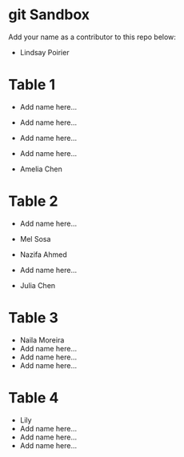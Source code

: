 # git Sandbox

Add your name as a contributor to this repo below:

- Lindsay Poirier

# Table 1
- Add name here...
- Add name here...
- Add name here...
- Add name here...

- Amelia Chen
# Table 2

- Add name here...
- Mel Sosa
- Nazifa Ahmed 
- Add name here...

- Julia Chen

# Table 3

- Naila Moreira
- Add name here...
- Add name here...
- Add name here...

# Table 4

- Lily
- Add name here...
- Add name here...
- Add name here...
